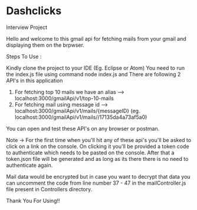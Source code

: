 # Dashclicks

Interview Project

Hello and welcome to this gmail api for fetching mails from your gmail and displaying them on the brpwser.

Steps To Use :

Kindly clone the project to your IDE (Eg. Eclipse or Atom)
You need to run the index.js file using command node index.js and
There are following 2 API's in this application

1. For fetching top 10 mails we have an alias --> localhost:3000/gmailApi/v1/top-10-mails
2. For fetching mail using message id --> localhost:3000/gmailApi/v1/mails/{messageID}
   (eg. localhost:3000/gmailApi/v1/mails//17135da4a73af5a0)

You can open and test these API's on any browser or postman.

Note -> For the first time when you'll hit any of these api's you'll be asked to click on a link on the console. On clicking it you'll be provided a token code to authenticate which needs to be pasted on the console.
After that a token.json file will be generated and as long as its there there is no need to authenticate again.

Mail data would be encrypted but in case you want to decrypt that data you can uncomment the code from line number 37 - 47 in the mailController.js file present in Controllers directory.

Thank You For Using!!

